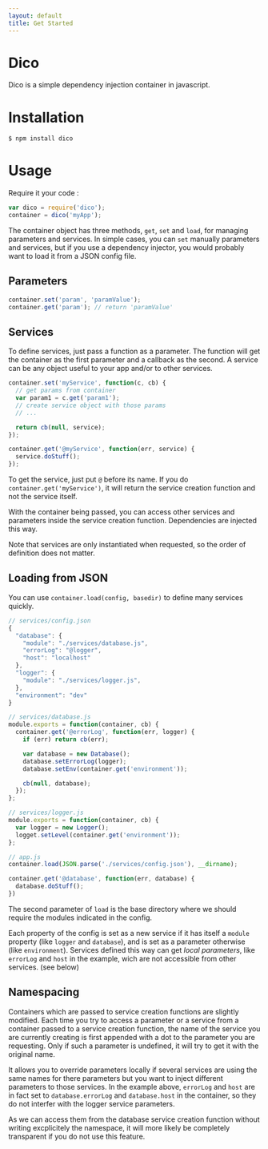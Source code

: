 ```yaml
---
layout: default
title: Get Started
---
```


# Dico

Dico is a simple dependency injection container in javascript.

# Installation
```bash
$ npm install dico
```

# Usage

Require it your code :

```js
var dico = require('dico');
container = dico('myApp');
```

The container object has three methods, `get`, `set` and `load`, for managing parameters and services. In simple cases, you can `set` manually parameters and services, but if you use a dependency injector, you would probably want to load it from a JSON config file.

## Parameters
```js
container.set('param', 'paramValue');
container.get('param'); // return 'paramValue'
```

## Services
To define services, just pass a function as a parameter. The function will get the container as the first parameter and a callback as the second. A service can be any object useful to your app and/or to other services.

```js
container.set('myService', function(c, cb) {
  // get params from container
  var param1 = c.get('param1');
  // create service object with those params
  // ...

  return cb(null, service);
});

container.get('@myService', function(err, service) {
  service.doStuff();
});
```

To get the service, just put `@` before its name. If you do `container.get('myService')`, it will return the service creation function and not the service itself.

With the container being passed, you can access other services and parameters inside the service creation function. Dependencies are injected this way.

Note that services are only instantiated when requested, so the order of definition does not matter.

## Loading from JSON

You can use `container.load(config, basedir)` to define many services quickly.

```js
// services/config.json
{
  "database": {
    "module": "./services/database.js",
    "errorLog": "@logger",
    "host": "localhost"
  },
  "logger": {
    "module": "./services/logger.js",
  },
  "environment": "dev"
}
```

```js
// services/database.js
module.exports = function(container, cb) {
  container.get('@errorLog', function(err, logger) {
    if (err) return cb(err);

    var database = new Database();
    database.setErrorLog(logger);
    database.setEnv(container.get('environment'));

    cb(null, database);
  });
};
```

```js
// services/logger.js
module.exports = function(container, cb) {
  var logger = new Logger();
  logget.setLevel(container.get('environment'));
};
```

```js
// app.js
container.load(JSON.parse('./services/config.json'), __dirname);

container.get('@database', function(err, database) {
  database.doStuff();
})
```

The second parameter of `load` is the base directory where we should require the modules indicated in the config.

Each property of the config is set as a new service if it has itself a `module` property (like `logger` and `database`), and is set as a parameter otherwise (like `environment`). Services defined this way can get *local parameters*, like `errorLog` and `host` in the example, wich are not accessible from other services. (see below)

## Namespacing

Containers which are passed to service creation functions are slightly modified. Each time you try to access a parameter or a service from a container passed to a service creation function, the name of the service you are currently creating is first appended with a dot to the parameter you are requesting. Only if such a parameter is undefined, it will try to get it with the original name.

It allows you to override parameters locally if several services are using the same names for there parameters but you want to inject different parameters to those services. In the example above, `errorLog` and `host` are in fact set to `database.errorLog` and `database.host` in the container, so they do not interfer with the logger service parameters.

As we can access them from the database service creation function without writing excplicitely the namespace, it will more likely be completely transparent if you do not use this feature.
